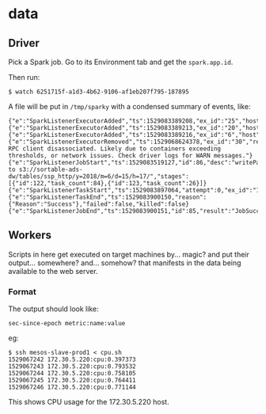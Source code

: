 # data

## Driver

Pick a Spark job. Go to its Environment tab and get the `spark.app.id`.

Then run:

```
$ watch 6251715f-a1d3-4b62-9106-af1eb207f795-187895
```

A file will be put in `/tmp/sparky` with a condensed summary of events, like:

```
{"e":"SparkListenerExecutorAdded","ts":1529083389208,"ex_id":"25","host":"172.30.5.7"}
{"e":"SparkListenerExecutorAdded","ts":1529083389213,"ex_id":"20","host":"172.30.5.248"}
{"e":"SparkListenerExecutorAdded","ts":1529083389216,"ex_id":"6","host":"172.30.5.14"}
{"e":"SparkListenerExecutorRemoved","ts":1529068624378,"ex_id":"30","reason":"Remote RPC client disassociated. Likely due to containers exceeding thresholds, or network issues. Check driver logs for WARN messages."}
{"e":"SparkListenerJobStart","ts":1529083519127,"id":86,"desc":"writePartitionData to s3://sortable-ads-dw/tables/ssp_http/y=2018/m=6/d=15/h=17/","stages":[{"id":122,"task_count":84},{"id":123,"task_count":26}]}
{"e":"SparkListenerTaskStart","ts":1529083897064,"attempt":0,"ex_id":"1","id":3633}
{"e":"SparkListenerTaskEnd","ts":1529083900150,"reason":{"Reason":"Success"},"failed":false,"killed":false}
{"e":"SparkListenerJobEnd","ts":1529083900151,"id":85,"result":"JobSucceeded"}
```


## Workers

Scripts in here get executed on target machines by... magic? and put their output... somewhere?
and... somehow? that manifests in the data being available to the web server.

### Format

The output should look like:

```
sec-since-epoch metric:name:value
```

eg:

```
$ ssh mesos-slave-prod1 < cpu.sh
1529067242 172.30.5.220:cpu:0.397373
1529067243 172.30.5.220:cpu:0.793532
1529067244 172.30.5.220:cpu:0.758105
1529067245 172.30.5.220:cpu:0.764411
1529067246 172.30.5.220:cpu:0.771144
```

This shows CPU usage for the 172.30.5.220 host.
